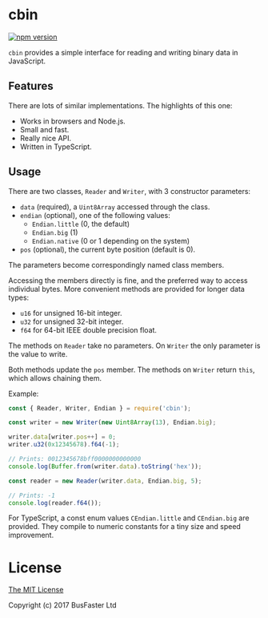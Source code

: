 cbin
====

[![npm version](https://img.shields.io/npm/v/cbin.svg)](https://www.npmjs.com/package/cbin)

`cbin` provides a simple interface for reading and writing binary data in JavaScript.

Features
--------

There are lots of similar implementations. The highlights of this one:

- Works in browsers and Node.js.
- Small and fast.
- Really nice API.
- Written in TypeScript.

Usage
-----

There are two classes, `Reader` and `Writer`, with 3 constructor parameters:

- `data` (required), a `Uint8Array` accessed through the class.
- `endian` (optional), one of the following values:
  - `Endian.little` (0, the default)
  - `Endian.big` (1)
  - `Endian.native` (0 or 1 depending on the system)
- `pos` (optional), the current byte position (default is 0).

The parameters become correspondingly named class members.

Accessing the members directly is fine, and the preferred way to access individual bytes.
More convenient methods are provided for longer data types:

- `u16` for unsigned 16-bit integer.
- `u32` for unsigned 32-bit integer.
- `f64` for 64-bit IEEE double precision float.

The methods on `Reader` take no parameters. On `Writer` the only parameter is the value to write.

Both methods update the `pos` member. The methods on `Writer` return `this`, which allows chaining them.

Example:

```TypeScript
const { Reader, Writer, Endian } = require('cbin');

const writer = new Writer(new Uint8Array(13), Endian.big);

writer.data[writer.pos++] = 0;
writer.u32(0x12345678).f64(-1);

// Prints: 0012345678bff0000000000000
console.log(Buffer.from(writer.data).toString('hex'));

const reader = new Reader(writer.data, Endian.big, 5);

// Prints: -1
console.log(reader.f64());
```

For TypeScript, a const enum values `CEndian.little` and `CEndian.big` are provided.
They compile to numeric constants for a tiny size and speed improvement.

License
=======

[The MIT License](https://raw.githubusercontent.com/charto/cbin/master/LICENSE)

Copyright (c) 2017 BusFaster Ltd
